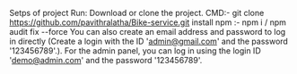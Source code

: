 Setps of project Run:
      Download or clone the project. CMD:- git clone https://github.com/pavithralatha/Bike-service.git
      install npm :- npm i / npm audit fix --force
      You can also create an email address and password to log in directly (Create a login with the ID 'admin@gmail.com' and the password '123456789'.).
      For the admin panel, you can log in using the login ID 'demo@admin.com' and the password '123456789'.
